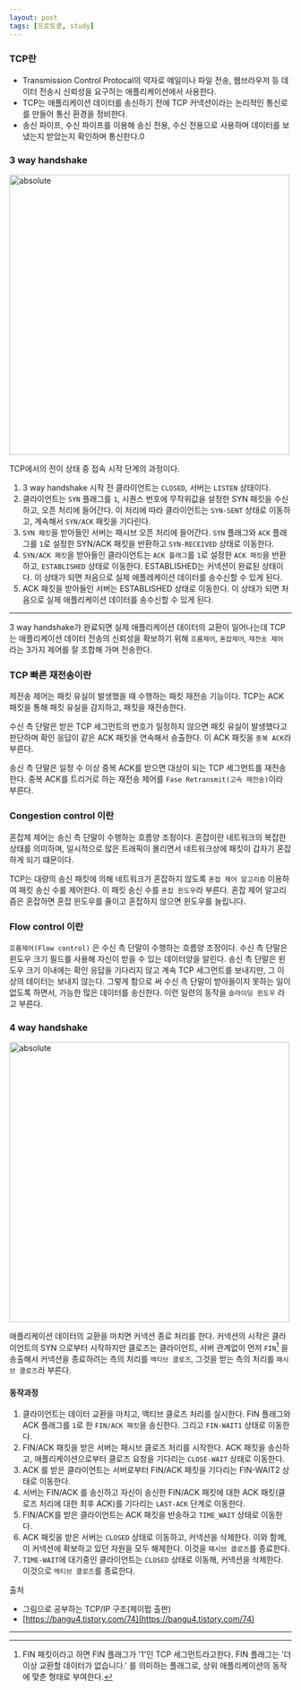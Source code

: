 ```yaml
---
layout: post
tags: [프로토콜, study]
---
```


### TCP란

- Transmission Control Protocal의 약자로 메일이나 파일 전송, 웹브라우저 등 데이터 전송시 신뢰성을 요구하는 애플리케이션에서 사용한다. 
- TCP는 애플리케이션 데이터를 송신하기 전에 TCP 커넥션이라는 논리적인 통신로를 만들어 통신 환경을 정비한다.
- 송신 파이프, 수신 파이프를 이용해 송신 전용, 수신 전용으로 사용하며 데이터를 보냈는지 받았는지 확인하며 통신한다.0

### 3 way handshake


<img data-action="zoom" src='{{"/assets/images/post/3-way.png" | relative_url}}' alt='absolute' width="500"/>

TCP에서의 전이 상태 중 접속 시작 단계의 과정이다. 

1. 3 way handshake 시작 전 클라이언트는 `CLOSED`, 서버는 `LISTEN` 상태이다.
2. 클라이언트는 `SYN` 플래그를 `1`, 시퀀스 번호에 무작위값을 설정한 SYN 패킷을 수신하고, 오픈 처리에 들어간다. 이 처리에 따라 클라이언트는 `SYN-SENT` 상태로 이동하고, 계속해서 `SYN/ACK` 패킷을 기다린다.
3. `SYN 패킷`을 받아들인 서버는 패시브 오픈 처리에 들어간다. `SYN` 플래그와 `ACK` 플래그를 `1`로 설정한 SYN/ACK 패킷을 반환하고 `SYN-RECEIVED` 상태로 이동한다.
4. `SYN/ACK 패킷`을 받아들인 클라이언트는 `ACK 플래그`를 `1`로 설정한 `ACK 패킷`을 반환하고, `ESTABLISHED` 상태로 이동한다. ESTABLISHED는 커넥션이 완료된 상태이다. 이 상태가 되면 처음으로 실제 애플레케이션 데이터를 송수신할 수 있게 된다.
5. ACK 패킷을 받아들인 서버는 ESTABLISHED 상태로 이동한다. 이 상태가 되면 처음으로 실제 애플리케이션 데이터를 송수신할 수 있게 된다.

---

3 way handshake가 완료되면 실제 애플리케이션 데이터의 교환이 일어나는데 TCP는 애플리케이션 데이터 전송의 신뢰성을 확보하기 위해 `흐름제어`, `혼잡제어`, `재전송 제어` 라는 3가지 제어를 잘 조합해 가며 전송한다.

### TCP 빠른 재전송이란

제전송 제어는 패킷 유실이 발생했을 때 수행하는 패킷 재전송 기능이다. TCP는 ACK 패킷을 통해 패킷 유실을 감지하고, 패킷을 재전송한다.

수신 측 단말은 받은 TCP 세그먼트의 번호가 일정하지 않으면 패킷 유실이 발생했다고 판단하며 확인 응답이 같은 ACK 패킷을 연속해서 송출한다. 이 ACK 패킷을 `중복 ACK`라 부른다.

송신 측 단말은 일정 수 이상 중복 ACK를 받으면 대상이 되는 TCP 세그먼트를 재전송한다. 중복 ACK를 트리거로 하는 재전송 제어를 `Fase Retransmit(고속 재전송)`이라 부른다.

### Congestion control 이란

혼잡제 제어는 송신 측 단말이 수행하는 흐름양 조정이다. 혼잡이란 네트워크의 복잡한 상태를 의미하며, 일시적으로 많은 트래픽이 몰리면서 네트워크상에 패킷이 갑자기 혼잡하게 되기 떄문이다. 

TCP는 대량의 송신 패킷에 의해 네트워크가 혼잡하지 않도록 `혼잡 제어 알고리즘` 이용하여 패킷 송신 수를 제어한다. 이 패킷 송신 수를 `혼잡 윈도우`라 부른다. 혼잡 제어 알고리즘은 혼잡하면 혼잡 윈도우를 줄이고 혼잡하지 않으면 윈도우를 늘립니다.

### Flow control 이란

`흐름제어(Flow control)` 은 수신 측 단말이 수행하는 흐름양 조정이다. 수신 측 단말은 윈도우 크기 필드를 사용해 자신이 받을 수 있는 데이터양을 알린다. 송신 측 단말은 윈도우 크기 이내에는 확인 응답을 기다리지 않고 계속 TCP 세그먼트를 보내지만, 그 이상의 데이터는 보내지 않는다. 그렇게 함으로 써 수신 측 단말이 받아들이지 못하는 일이 없도록 하면서, 가능한 많은 데이터를 송신한다. 이런 일련의 동작을 `슬라이딩 윈도우` 라고 부른다.

### 4 way handshake

<img data-action="zoom" src='{{"/assets/images/post/4-way.png" | relative_url}}' alt='absolute' width="500"/>

애플리케이션 데이터의 교환을 마치면 커넥션 종료 처리를 한다. 커넥션의 시작은 클라이언트의 SYN 으로부터 시작하지만 클로즈는 클라이언트, 서버 관계없이 먼저 `FIN`[^1] 을 송출해서 커넥션을 종료하려는 측의 처리를 `액티브 클로즈`, 그것을 받는 측의 처리를 `패시브 클로즈`라 부른다.

#### 동작과정

1. 클라이언트는 데이터 교환을 마치고, 액티브 클로즈 처리를 실시한다. FIN 플래그와 ACK 플래그를 `1`로 한 `FIN/ACK 패킷`을 송신한다. 그리고 `FIN-WAIT1` 상태로 이동한다.
2. FIN/ACK 패킷을 받은 서버는 패시브 클로즈 처리를 시작한다. ACK 패킷을 송신하고, 애플리케이션으로부터 클로즈 요청을 기다리는 `CLOSE-WAIT` 상태로 이동한다.
3. ACK 를 받은 클라이언트는 서버로부터 FIN/ACK 패킷을 기다리는 FIN-WAIT2 상태로 이동한다. 
4. 서버는 FIN/ACK 를 송신하고 자신이 송신한 FIN/ACK 패킷에 대한 ACK 패킷(클로즈 처리에 대한 최후 ACK)를 기다리는 `LAST-ACK` 단계로 이동한다.
5. FIN/ACK를 받은 클라이언트는 ACK 패킷을 반송하고 `TIME_WAIT` 상태로 이동한다.
6. ACK 패킷을 받은 서버는 `CLOSED` 상태로 이동하고, 커넥션을 삭제한다. 이와 함께, 이 커넥션에 확보하고 있던 자원을 모두 해제한다. 이것을 `패시브 클로즈`를 종료한다.
7. `TIME-WAIT`에 대기중인 클라이언트는 `CLOSED` 상태로 이동해, 커넥션을 삭제한다. 이것으로 `액티브 클로즈`를 종료한다.



출처
- 그림으로 공부하는 TCP/IP 구조(제이펍 출판)
- [https://bangu4.tistory.com/74](https://bangu4.tistory.com/74)

---

[^1]: FIN 패킷이라고 하면 FIN 플래그가 '1'인 TCP 세그먼트라고한다. FIN 플래그는 '더이상 교환할 데이터가 없습니다.' 를 의미하는 플래그로, 상위 애플리케이션의 동작에 맞춘 형태로 부여한다.